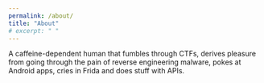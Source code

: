 ```yaml
---
permalink: /about/
title: "About"
# excerpt: " "
---
```


A caffeine-dependent human that fumbles through CTFs, derives pleasure from going through the pain of reverse engineering malware, pokes at Android apps, cries in Frida and does stuff with APIs.
